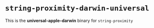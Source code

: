 # `string-proximity-darwin-universal`

This is the **universal-apple-darwin** binary for `string-proximity`
